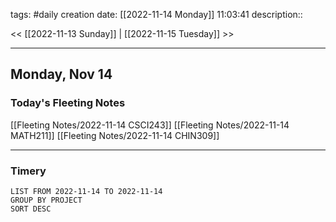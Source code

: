 tags: #daily
creation date: [[2022-11-14 Monday]] 11:03:41
description::

<< [[2022-11-13 Sunday]] | [[2022-11-15 Tuesday]] >> 

---

## Monday, Nov 14

### Today's Fleeting Notes
[[Fleeting Notes/2022-11-14 CSCI243]]
[[Fleeting Notes/2022-11-14 MATH211]]
[[Fleeting Notes/2022-11-14 CHIN309]]


---

### Timery
```toggl
LIST FROM 2022-11-14 TO 2022-11-14
GROUP BY PROJECT
SORT DESC
```